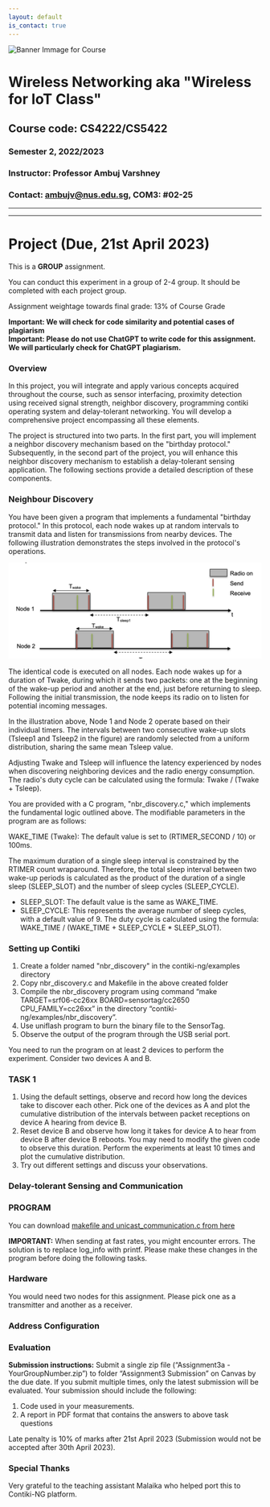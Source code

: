 ```yaml
---
layout: default
is_contact: true
---
```


![Banner Immage for Course](cs4222_banner.png)  

# Wireless Networking aka "Wireless for IoT Class"
## Course code: CS4222/CS5422  
### Semester 2, 2022/2023
### Instructor: Professor Ambuj Varshney
### Contact: [ambujv@nus.edu.sg](mailto:ambujv@nus.edu.sg), COM3: #02-25     

----
****

# Project (Due, 21st April 2023)

This is a **GROUP** assignment.

You can conduct this experiment in a group of 2-4 group. It should be completed with each project group.

Assignment weightage towards final grade: 13% of Course Grade   

**Important: We will check for code similarity and potential cases of plagiarism**  
**Important: Please do not use ChatGPT to write code for this assignment. We will particularly check for ChatGPT plagiarism.**

### Overview

In this project, you will integrate and apply various concepts acquired throughout the course, such as sensor interfacing, proximity detection using received signal strength, neighbor discovery, programming contiki operating system and delay-tolerant networking. You will develop a comprehensive project encompassing all these elements.

The project is structured into two  parts. In the first part, you will implement a neighbor discovery mechanism based on the "birthday protocol." Subsequently, in the second part of the project, you will enhance this neighbor discovery mechanism to establish a delay-tolerant sensing application. The following sections provide a detailed description of these components.

### Neighbour Discovery

You have been given a program that implements a fundamental "birthday protocol." In this protocol, each node wakes up at random intervals to transmit data and listen for transmissions from nearby devices. The following illustration demonstrates the steps involved in the protocol's operations.

![Neighbour discovery course](nbrimg.png)  

The identical code is executed on all nodes. Each node wakes up for a duration of Twake, during which it sends two packets: one at the beginning of the wake-up period and another at the end, just before returning to sleep. Following the initial transmission, the node keeps its radio on to listen for potential incoming messages.

In the illustration above, Node 1 and Node 2 operate based on their individual timers. The intervals between two consecutive wake-up slots (Tsleep1 and Tsleep2 in the figure) are randomly selected from a uniform distribution, sharing the same mean Tsleep value.

Adjusting Twake and Tsleep will influence the latency experienced by nodes when discovering neighboring devices and the radio energy consumption. The radio's duty cycle can be calculated using the formula: Twake / (Twake + Tsleep).

You are provided with a C program, "nbr_discovery.c," which implements the fundamental logic outlined above. The modifiable parameters in the program are as follows:

WAKE_TIME (Twake): The default value is set to (RTIMER_SECOND / 10) or 100ms.

The maximum duration of a single sleep interval is constrained by the RTIMER count wraparound. Therefore, the total sleep interval between two wake-up periods is calculated as the product of the duration of a single sleep (SLEEP_SLOT) and the number of sleep cycles (SLEEP_CYCLE).

* SLEEP_SLOT: The default value is the same as WAKE_TIME.
* SLEEP_CYCLE: This represents the average number of sleep cycles, with a default value of 9.
The duty cycle is calculated using the formula: WAKE_TIME / (WAKE_TIME + SLEEP_CYCLE * SLEEP_SLOT).

### Setting up Contiki

1. Create a folder named "nbr_discovery" in the contiki-ng/examples directory
1. Copy nbr_discovery.c and Makefile in the above created folder
1. Compile the nbr_discovery program using command “make TARGET=srf06-cc26xx BOARD=sensortag/cc2650 CPU_FAMILY=cc26xx” in the directory “contiki-ng/examples/nbr_discovery”.
1. Use uniflash program to burn the binary file to the SensorTag.
1. Observe the output of the program through the USB serial port.

You need to run the program on at least 2 devices to perform the experiment. Consider two devices A and B.


### TASK 1

1. Using the default settings, observe and record how long the devices take to discover each other. Pick one of the devices as A and plot the cumulative distribution of the intervals between packet receptions on device A hearing from device B.
1. Reset device B and observe how long it takes for device A to hear from device B after device B reboots. You may need to modify the given code to observe this duration. Perform the experiments at least 10 times and plot the cumulative distribution.
1. Try out different settings and discuss your observations.

### Delay-tolerant Sensing and Communication




### PROGRAM

You can download [makefile and unicast_communication.c from here](https://ambuj.se/unicast.zip)

**IMPORTANT:** When sending at fast rates, you might encounter errors. The solution is to replace log_info with printf. Please make these changes in the program before doing the following tasks.



### Hardware

You would need two nodes for this assignment. Please pick one as a transmitter and another as a receiver.

### Address Configuration


### Evaluation

**Submission instructions:** Submit a single zip file (“Assignment3a - YourGroupNumber.zip”) to folder “Assignment3 Submission” on Canvas by the due date. If you submit multiple times, only the latest submission will be evaluated. Your submission should include the following:

1. Code used in your measurements.
1. A report in PDF format that contains the answers to above task questions

Late penalty is 10% of marks after 21st April 2023 (Submission would not be accepted after 30th April 2023).

### Special Thanks

Very grateful to the teaching assistant Malaika who helped port this to Contiki-NG platform.






